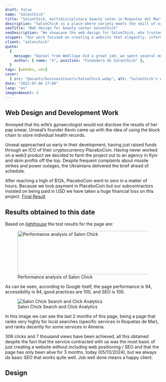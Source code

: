 ```yaml
---
draft: false
name: "SalonChick"
title: "SalonChick, multidisciplinary beauty salon in Roquetas del Mar"
description: "SalonChick is a place where variety meets the skill of experts to highlight your beauty and enhance your authentic essence."
seoTitle: "Web design for beauty center SalonChick"
seoDescription: "We showcase the web design for SalonChick, who trusted us to create a website that matches their extensive popularity on social media."
snippet: "Our work focused on creating a website that elegantly, informatively, and structurally compiled all the services that this salon offered. Due to its extensive range, a website was needed to list them in a simple way so that clients and users always have them readily available."
client: "salonchick"
quote:
  {
    message: "Daniel from Webllope did a great job; we spent several months communicating to ensure everything went perfectly. He maintained his professionalism while listening to all my requests and desired changes on the website.",
    author: { name: "X", position: "Fundadora de SalonChick" },
  }
tags: [webdev, cms]
cover:
  { src: "@assets/businessCovers/SalonChick.webp", alt: "SalonChick's website" }
date: "2023-07-06 17:00"
lang: "en"
imagesAmount: 4
---
```


## Web Design and Development Work

Annoyed that his wife’s gynaecologist would not disclose the results of her pap smear, Unseal’s founder Kevin came up with the idea of using the block chain to store individual health records.

Unseal approached us early in their development, having just raised funds through an ICO of their cryptocurrency PlaceboCoin. Having never worked on a web3 product we decided to farm the project out to an agency in Kyiv and skim profits off the top. Despite frequent complaints about missile strikes and power outages, the Ukrainians delivered the brief ahead of schedule.

After reaching a high of $12k, PlaceboCoin went to zero in a matter of hours. Because we took payment in PlaceboCoin but our subcontractors insisted on being paid in USD we have taken a huge financial loss on this project.
<a href="https://centroesteticasalonchick.es" rel="nofollow">Final Result</a>

## Results obtained to this date

Based on [lighthouse](https://www.semrush.com/blog/google-lighthouse/) the test results for the page are:

<figure>
<img src="/blogImages/lighthouse-web-salonchick.png" title="Performance analysis of Salon Chick" alt="Performance analysis of Salon Chick" width="760" height="140" loading="lazy"/>
<figcaption class="text-center">Performance analysis of Salon Chick<figcaption>
</figure>

As can be seen, according to Google itself, the page performance is 94, accessibility is 94, good practices are 100, and SEO is 100.

<figure>
<img src="/blogImages/search-analytics-salonchick.png" title="Salon Chick Search and Click Analytics" alt="Salon Chick Search and Click Analytics" loading="lazy"/>
<figcaption class="text-center">Salon Chick Search and Click Analytics<figcaption>
</figure>

In this image we can see the last 2 months of this page, being a page that ranks very highly for local searches (specific services in Roquetas de Mar), and ranks decently for some services in Almería.

306 clicks and 7 thousand views have been achieved, all this obtained despite the fact that the service contracted with us was the most basic of just creating a website without including web positioning / SEO and that the page has only been alive for 3 months. today (05/13/2024), but we always do basic SEO that works quite well. Job well done means a happy client.

## Design
